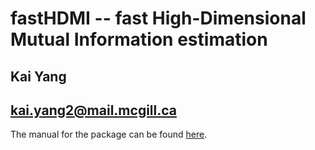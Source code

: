 # fastHDMI -- fast High-Dimensional Mutual Information estimation
## Kai Yang
## <kai.yang2@mail.mcgill.ca>

The manual for the package can be found [here](/fastHDMI/README.md).
